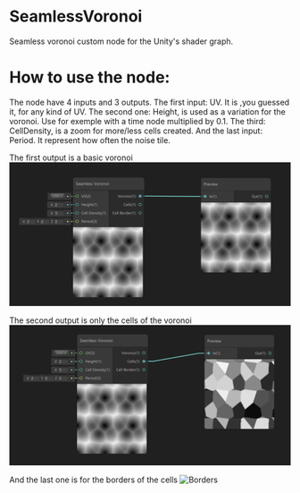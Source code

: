 # SeamlessVoronoi
Seamless voronoi custom node for the Unity's shader graph.

# How to use the node: 
The node have 4 inputs and 3 outputs. The first input: UV. It is ,you guessed it, for any kind of UV. The second one: Height, is used as a variation for the voronoi. Use for exemple with a time node multiplied by 0.1. The third: CellDensity, is a zoom for more/less cells created. And the last input: Period. It represent how often the noise tile.

The first output is a basic voronoi ![Basic voronoi](https://github.com/Xentiie/SeamlessVoronoi/blob/master/Screenshots/VoronoiExemple1.PNG)

The second output is only the cells of the voronoi ![Cells](https://github.com/Xentiie/SeamlessVoronoi/blob/master/Screenshots/VoronoiExemple2.PNG)

And the last one is for the borders of the cells ![Borders](https://github.com/Xentiie/SeamlessVoronoi/tree/master/Screenshots/VoronoiExemple3.PNG)

